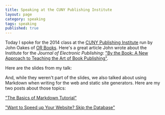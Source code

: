 ```yaml
---
title: Speaking at the CUNY Publishing Institute
layout: page
category: speaking
tags: speaking
published: true
---
```

Today I spoke for the 2014 class at the [CUNY Publishing Institute](http://cpi.journalism.cuny.edu/) run by John Oakes of [OR Books](http://orbooks.com/). Here's a great article John wrote about the Institute for the _Journal of Electronic Publishing_: ["By the Book: A New Approach to Teaching the Art of Book Publishing"](http://quod.lib.umich.edu/j/jep/3336451.0017.208/--by-the-book-a-new-approach-to-teaching-the-art-of-book?rgn=main;view=fulltext).

Here are the slides from my talk:

<script async class="speakerdeck-embed" data-id="4e2abb40ceff0131a8cd564ad4407ede" data-ratio="1.33333333333333" src="//speakerdeck.com/assets/embed.js"></script>

And, while they weren't part of the slides, we also talked about using Markdown when writing for the web and static site generators. Here are my two posts about those topics:

["The Basics of Markdown Tutorial"](http://www.budparr.com/article/2014/03/09/markdown-tutorial/)

["Want to Speed up Your Website? Skip the Database"](http://www.budparr.com/article/2014/03/06/static-site-generators-introduction/)


